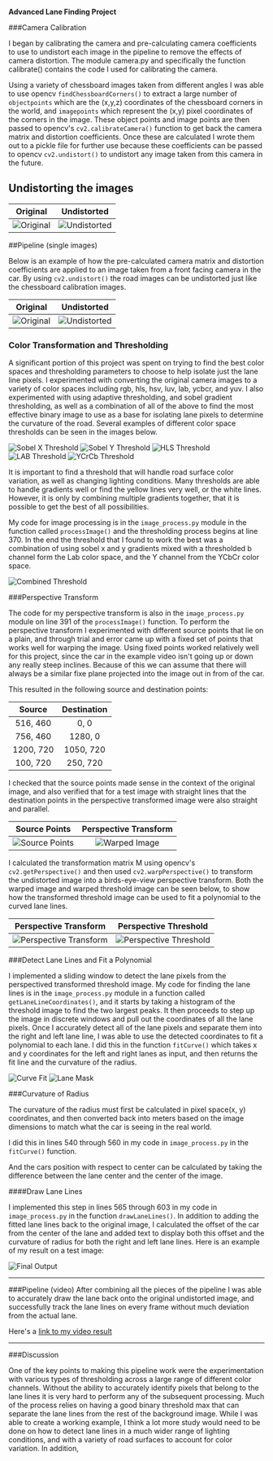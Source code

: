 **Advanced Lane Finding Project**

[//]: # (Image References)

[image1]: ./camera_cal/calibration1.jpg "Original"
[image2]: ./output_images/undistorted/calibration1.jpg "Undistorted"
[image3]: ./test_images/test1.jpg "Road Original"
[image4]: ./output_images/undistorted/test1.jpg "Road Undistorted"
[image5]: ./output_images/sobel_thresholds/sobel_x_threshold.png "Sobel X Threshold"
[image6]: ./output_images/sobel_thresholds/sobel_y_threshold.png "Sobel Y Threshold"
[image7]: ./output_images/hls_thresholds/hls_threshold.png "HLS S Channel Threshold"
[image8]: ./output_images/lab_thresholds/lab_threshold.png "LAB B Channel Threshold"
[image9]: ./output_images/ycrcb_thresholds/ycrcb_threshold.png "YCrCb Y Channel Threshold"
[image10]: ./output_images/combined_thresholds/combined_threshold.png "Combined Threshold"
[image11]: ./output_images/source_points.png "Source points"
[image12]: ./output_images/warped_image.png "Warp Example"
[image13]: ./output_images/perspective_transform.png "Perspective Transform"
[image14]: ./output_images/perspective_threshold.png "Perspective Threshold"
[image15]: ./output_images/curve_fit.png "Fit Visual"
[image16]: ./output_images/lane_mask.png "Lane Mask"
[image17]: ./output_images/final_result.png "Output"
[video1]: ./video/final.mp4 "Video"

###Camera Calibration

I began by calibrating the camera and pre-calculating camera coefficients to use to undistort each image in the pipeline to remove the effects of camera distortion. The module camera.py and specifically the function calibrate() contains the code I used for calibrating the camera. 

Using a variety of chessboard images taken from different angles I was able to use opencv `findChessboardCorners()` to extract a large number of `objectpoints` which are the (x,y,z) coordinates of the chessboard corners in the world, and `imagepoints` which represent the (x,y) pixel coordinates of the corners in the image. These object points and image points are then passed to opencv's `cv2.calibrateCamera()` function to get back the camera matrix and distortion coefficients. Once these are calculated I wrote them out to a pickle file for further use because these coefficients can be passed to opencv `cv2.undistort()` to undistort any image taken from this camera in the future. 

## Undistorting the images
| Original        | Undistorted     |
| :-------------: | :-------------: |
|![Original][image1] | ![Undistorted][image2]|

##Pipeline (single images)

Below is an example of how the pre-calculated camera matrix and distortion coefficients are applied to an image taken from a front facing camera in the car. By using `cv2.undistort()` the road images can be undistorted just like the chessboard calibration images.

| Original        | Undistorted     |
| :-------------: | :-------------: |
|![Original][image3] | ![Undistorted][image4]|

### Color Transformation and Thresholding

A significant portion of this project was spent on trying to find the best color spaces and thresholding parameters to choose to help isolate just the lane line pixels. I experimented with converting the original camera images to a variety of color spaces including rgb, hls, hsv, luv, lab, ycbcr, and yuv. I also experimented with using adaptive thresholding, and sobel gradient thresholding, as well as a combination of all of the above to find the most effective binary image to use as a base for isolating lane pixels to determine the curvature of the road. Several examples of different color space thresholds can be seen in the images below.

![Sobel X Threshold][image5]
![Sobel Y Threshold][image6]
![HLS Threshold][image7]
![LAB Threshold][image8]
![YCrCb Threshold][image9]

It is important to find a threshold that will handle road surface color variation, as well as changing lighting conditions. Many thresholds are able to handle gradients well or find the yellow lines very well, or the white lines. However, it is only by combining multiple gradients together, that it is possible to get the best of all possibilities. 

My code for image processing is in the `image_process.py` module in the function called `processImage()` and the thresholding process begins at line 370. In the end the threshold that I found to work the best was a combination of using sobel x and y gradients mixed with a thresholded b channel form the Lab color space, and the Y channel from the YCbCr color space.

![Combined Threshold][image10]

###Perspective Transform

The code for my perspective transform is also in the `image_process.py` module on line 391 of the `processImage()` function. To perform the perspective transform I experimented with different source points that lie on a plain, and through trial and error came up with a fixed set of points that works well for warping the image. Using fixed points worked relatively well for this project, since the car in the example video isn't going up or down any really steep inclines. Because of this we can assume that there will always be a similar fixe plane projected into the image out in from of the car.

This resulted in the following source and destination points:

| Source        | Destination   | 
|:-------------:|:-------------:| 
| 516, 460      | 0, 0          | 
| 756, 460      | 1280, 0       |
| 1200, 720     | 1050, 720     |
| 100, 720      | 250, 720      |

I checked that the source points made sense in the context of the original image, and also verified that for a test image with straight lines that the destination points in the perspective transformed image were also straight and parallel. 

| Source Points   | Perspective Transform   |
| :-------------: | :---------------------: |
|![Source Points][image11] | ![Warped Image][image12]|


I calculated the transformation matrix M using opencv's `cv2.getPerspective()` and then used `cv2.warpPerspective()` to transform the undistorted image into a birds-eye-view perspective transform. Both the warped image and warped threshold image can be seen below, to show how the transformed threshold image can be used to fit a polynomial to the curved lane lines.

| Perspective Transform  | Perspective Threshold   |
| :--------------------: | :---------------------: |
|![Perspective Transform][image13] | ![Perspective Threshold][image14]|


###Detect Lane Lines and Fit a Polynomial

I implemented a sliding window to detect the lane pixels from the perspectived transformed threshold image. My code for finding the lane lines is in the `image_process.py` module in a function called `getLaneLineCoordinates()`, and it starts by taking a histogram of the threshold image to find the two largest peaks. It then proceeds to step up the image in discrete windows and pull out the coordinates of all the lane pixels. Once I accurately detect all of the lane pixels and separate them into the right and left lane line, I was able to use the detected coordinates to fit a polynomial to each lane. I did this in the function `fitCurve()` which takes x and y coordinates for the left and right lanes as input, and then returns the fit line and the curvature of the radius. 

![Curve Fit][image15]
![Lane Mask][image16]

###Curvature of Radius

The curvature of the radius must first be calculated in pixel space(x, y) coordinates, and then converted back into meters based on the image dimensions to match what the car is seeing in the real world.

I did this in lines 540 through 560 in my code in `image_process.py` in the `fitCurve()` function.

And the cars position with respect to center can be calculated by taking the difference between the lane center and the center of the image.

####Draw Lane Lines

I implemented this step in lines 565 through 603 in my code in `image_process.py` in the function `drawLaneLines()`.  In addition to adding the fitted lane lines back to the original image, I calculated the offset of the car from the center of the lane and added text to display both this offset and the curvature of radius for both the right and left lane lines. Here is an example of my result on a test image:

![Final Output][image17]

---

###Pipeline (video)
After combining all the pieces of the pipeline I was able to accurately draw the lane back onto the original undistorted image, and successfully track the lane lines on every frame without much deviation from the actual lane.

Here's a [link to my video result](./video/final.mp4)

---

###Discussion

One of the key points to making this pipeline work were the experimentation with various types of thresholding across a large range of different color channels. Without the ability to accurately identify pixels that belong to the lane lines it is very hard to perform any of the subsequent processing. Much of the process relies on having a good binary threshold max that can separate the lane lines from the rest of the background image. While I was able to create a working example, I think a lot more study would need to be done on how to detect lane lines in a much wider range of lighting conditions, and with a variety of road surfaces to account for color variation. In addition, 

